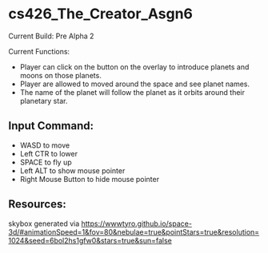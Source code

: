 # cs426_The_Creator_Asgn6
Current Build: Pre Alpha 2

Current Functions: 
- Player can click on the button on the overlay to introduce planets and moons on those planets.
- Player are allowed to moved around the space and see planet names.
- The name of the planet will follow the planet as it orbits around their planetary star.

## Input Command:
- WASD to move
- Left CTR to lower
- SPACE to fly up
- Left ALT to show mouse pointer
- Right Mouse Button to hide mouse pointer

## Resources:
skybox generated via
https://wwwtyro.github.io/space-3d/#animationSpeed=1&fov=80&nebulae=true&pointStars=true&resolution=1024&seed=6bol2hs1gfw0&stars=true&sun=false
